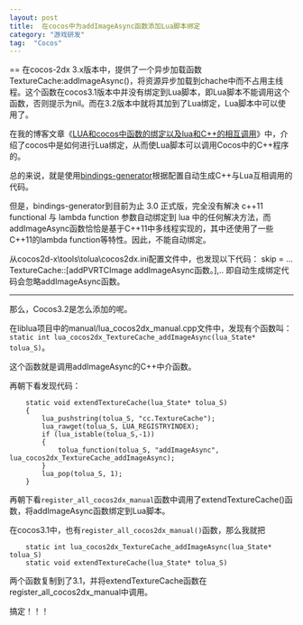 ```yaml
---
layout: post
title:  在cocos中为addImageAsync函数添加Lua脚本绑定
category: "游戏研发"
tag:  "Cocos"
---
```


==
在cocos-2dx 3.x版本中，提供了一个异步加载函数TextureCache:addImageAsync()，将资源异步加载到chache中而不占用主线程。这个函数在cocos3.1版本中并没有绑定到Lua脚本，即Lua脚本不能调用这个函数，否则提示为nil。而在3.2版本中就将其加到了Lua绑定，Lua脚本中可以使用了。

在我的博客文章《[LUA和cocos中函数的绑定以及lua和C++的相互调用](http://www.codingart.info/lua-bind-cocos.html)》中，介绍了cocos中是如何进行Lua绑定，从而使Lua脚本可以调用Cocos中的C++程序的。

总的来说，就是使用[bindings-generator](https://github.com/cocos2d/bindings-generator)根据配置自动生成C++与Lua互相调用的代码。

但是，bindings-generator到目前为止 3.0 正式版，完全没有解决 c++11 functional 与 lambda function 参数自动绑定到 lua 中的任何解决方法，而addImageAsync函数恰恰是基于C++11中多线程实现的，其中还使用了一些C++11的lambda function等特性。因此，不能自动绑定。

从cocos2d-x\tools\tolua\cocos2dx.ini配置文件中，也发现以下代码：
    skip = ...  TextureCache::[addPVRTCImage addImageAsync函数。],..
即自动生成绑定代码会忽略addImageAsync函数。

---

那么，Cocos3.2是怎么添加的呢。

在liblua项目中的manual/lua_cocos2dx_manual.cpp文件中，发现有个函数叫：`static int lua_cocos2dx_TextureCache_addImageAsync(lua_State* tolua_S)`。

这个函数就是调用addImageAsync的C++中介函数。

再朝下看发现代码：

```
    static void extendTextureCache(lua_State* tolua_S)
    {
        lua_pushstring(tolua_S, "cc.TextureCache");
        lua_rawget(tolua_S, LUA_REGISTRYINDEX);
        if (lua_istable(tolua_S,-1))
        {
            tolua_function(tolua_S, "addImageAsync", lua_cocos2dx_TextureCache_addImageAsync);
        }
        lua_pop(tolua_S, 1);
    }
```

再朝下看`register_all_cocos2dx_manual`函数中调用了extendTextureCache()函数，将addImageAsync函数绑定到Lua脚本。

在cocos3.1中，也有`register_all_cocos2dx_manual()`函数，那么我就把

```
    static int lua_cocos2dx_TextureCache_addImageAsync(lua_State* tolua_S)
    static void extendTextureCache(lua_State* tolua_S)
```

两个函数复制到了3.1，并将extendTextureCache函数在register_all_cocos2dx_manual中调用。

搞定！！！





